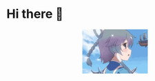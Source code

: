 # Hi there 👋

<div align="center">
  <img src="vsinger-vocaloid.gif" alt="V Singer Animation" width="30%">
</div>
